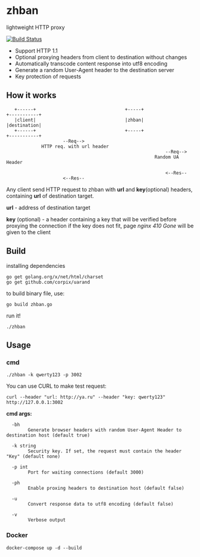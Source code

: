 # zhban
lightweight HTTP proxy

[![Build Status](https://travis-ci.com/poloten4ik100/zhban.svg?branch=master)](https://travis-ci.com/poloten4ik100/zhban)

* Support HTTP 1.1
* Optional proxying headers from client to destination without changes
* Automatically transcode content response into utf8 encoding
* Generate a random User-Agent header to the destination server
* Key protection of requests

## How it works

```
   +------+                                 +-----+                     +-----------+
   |client|                                 |zhban|                     |destination|
   +------+                                 +-----+                     +-----------+
                     --Req-->       
             HTTP req. with url header
                                                           --Req-->
                                                       Random UA Header
                                                        
                                                           <--Res--
                     <--Res--
```

Any client send HTTP request to zhban with **url** and **key**(optional) headers, containing **url** of destination target.

**url** - address of destination target

**key** (optional) - a header containing a key that will be verified before proxying the connection
if the key does not fit, page *nginx 410 Gone* will be given to the client

## Build

installing dependencies

```
go get golang.org/x/net/html/charset
go get github.com/corpix/uarand
```

to build binary file, use:

```
go build zhban.go
```

run it!

```
./zhban
```
## Usage

### cmd

```
./zhban -k qwerty123 -p 3002
```

You can use CURL to make test request:

```
curl --header "url: http://ya.ru" --header "key: qwerty123" http://127.0.0.1:3002
```

**cmd args:**
```
  -bh
        Generate browser headers with random User-Agent Header to destination host (default true)
        
  -k string
        Security key. If set, the request must contain the header "Key" (default none)
        
  -p int
        Port for waiting connections (default 3000)
        
  -ph
        Enable proxing headers to destination host (default false)
        
  -u
        Convert response data to utf8 encoding (default false)
        
  -v    
        Verbose output
```

### Docker

```
docker-compose up -d --build
```
